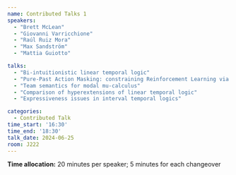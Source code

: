 ```yaml
---
name: Contributed Talks 1
speakers: 
  - "Brett McLean"
  - "Giovanni Varricchione"
  - "Raúl Ruiz Mora"
  - "Max Sandström"
  - "Mattia Guiotto"

talks: 
  - "Bi-intuitionistic linear temporal logic"
  - "Pure-Past Action Masking: constraining Reinforcement Learning via pure-past LTL"
  - "Team semantics for modal mu-calculus"
  - "Comparison of hyperextensions of linear temporal logic"
  - "Expressiveness issues in interval temporal logics"

categories:
  - Contributed Talk
time_start: '16:30'
time_end: '18:30'
talk_date: 2024-06-25
room: J222
---
```

**Time allocation:** 20 minutes per speaker; 5 minutes for each changeover

